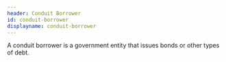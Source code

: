 ```yaml
---
header: Conduit Borrower
id: conduit-borrower
displayname: conduit-borrower
---
```


A conduit borrower is a government entity that issues bonds or other types of debt.
